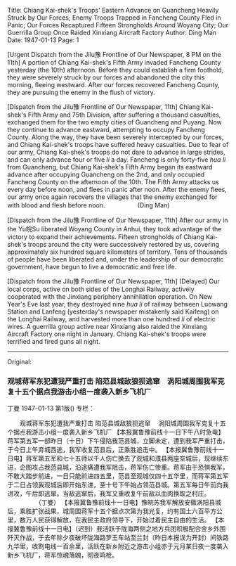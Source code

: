 Title: Chiang Kai-shek's Troops' Eastern Advance on Guancheng Heavily Struck by Our Forces; Enemy Troops Trapped in Fancheng County Fled in Panic; Our Forces Recaptured Fifteen Strongholds Around Woyang City; Our Guerrilla Group Once Raided Xinxiang Aircraft Factory
Author: Ding Man
Date: 1947-01-13
Page: 1

[Urgent Dispatch from the Jilu豫 Frontline of Our Newspaper, 8 PM on the 11th] A portion of Chiang Kai-shek's Fifth Army invaded Fancheng County yesterday (the 10th) afternoon. Before they could establish a firm foothold, they were severely struck by our forces and abandoned the city this morning, fleeing westward. After our forces recovered Fancheng County, they are pursuing the enemy in the flush of victory.

[Dispatch from the Jilu豫 Frontline of Our Newspaper, 11th] Chiang Kai-shek's Fifth Army and 75th Division, after suffering a thousand casualties, exchanged them for the two empty cities of Guancheng and Puyang. Now they continue to advance eastward, attempting to occupy Fancheng County. Along the way, they have been severely intercepted by our forces, and Chiang Kai-shek's troops have suffered heavy casualties. Due to fear of our army, Chiang Kai-shek's troops do not dare to advance in large strides, and can only advance four or five *li* a day. Fancheng is only forty-five *hua li* from Guancheng, but Chiang Kai-shek's Fifth Army began its eastward advance after occupying Guancheng on the 2nd, and only occupied Fancheng County on the afternoon of the 10th. The Fifth Army attacks us every day before noon, and flees in panic after noon. After the enemy flees, our army once again recovers the villages that the enemy exchanged for with blood and flesh before noon.
　　　　　(Ding Man)

[Dispatch from the Jilu豫 Frontline of Our Newspaper, 11th] After our army in the Yu皖Su liberated Woyang County in Anhui, they took advantage of the victory to expand their achievements. Fifteen strongholds of Chiang Kai-shek's troops around the city were successively restored by us, covering approximately six hundred square kilometers of territory. Tens of thousands of people have been liberated and, under the leadership of our democratic government, have begun to live a democratic and free life.

[Dispatch from the Jilu豫 Frontline of Our Newspaper, 11th] (Delayed) Our local corps, active on both sides of the Longhai Railway, actively cooperated with the Jinxiang periphery annihilation operation. On New Year's Eve last year, they destroyed nine *hua li* of railway between Luowang Station and Lanfeng (yesterday's newspaper mistakenly said Kaifeng) on the Longhai Railway, and harvested more than one hundred *li* of electric wires. A guerrilla group active near Xinxiang also raided the Xinxiang Aircraft Factory one night in January. Chiang Kai-shek's troops were terrified and fired guns all night.



<hr /> 

Original: 


### 观城蒋军东犯遭我严重打击  陷范县城敌狼狈逃窜　涡阳城周围我军克复十五个据点我游击小组一度袭入新乡飞机厂
丁曼
1947-01-13
第1版()
专栏：

　　观城蒋军东犯遭我严重打击
    陷范县城敌狼狈逃窜
  　涡阳城周围我军克复十五个据点我游击小组一度袭入新乡飞机厂
    【本报冀鲁豫前线十一日下午八时急电】蒋军第五军一部昨日（十日）下午侵陷我范县城，立脚未定，遭到我军严重打击，于今日上午弃城西逃，我军收复范县后，正乘胜追击中。
    【本报冀鲁豫前线十一日电】蒋军第五军和七十五师以千人伤亡换去了观城和濮县两座空城后，现继续东进，企图攻占我范县城，沿途痛遭我军阻击，蒋军伤亡惨重。蒋军由于恐惧我军，不敢大踏步前进，一日只能前进四五里，范县至观城仅四十五华里，而蒋军第五军于二日占领我观城后即开始东进，至十号下午始占领范县城。第五军每日午前向我进攻，午后即逃窜。当敌逃窜后，我军又重收复午前敌以血肉换取之村庄。
　　　　　（丁曼）
    【本报冀鲁豫前线十一日电】豫皖苏我军解放安徽涡阳县城后，乘胜扩张战果，城周围蒋军十五个据点次第为我光复，约有国土六百平方公里，数万人民获得解放，在我民主政府领导下，开始过着民主自由的生活。
    【本报冀鲁豫前线十一日电】（迟到）我活跃于陇海两侧之地方兵团积极配合金乡外围歼灭作战，于去年除夕夜破坏陇海路罗王车站至兰封（昨日本报误为开封）间铁路九华里，收割电线一百余里，活跃在新乡附近之游击小组亦于元月某日夜一度袭入新乡飞机厂，蒋军惊魂落魄，彻夜鸣枪。
